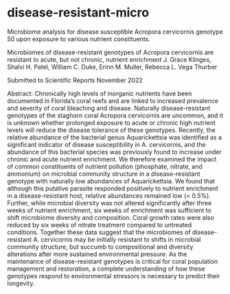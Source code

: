 # disease-resistant-micro

Microbiome analysis for disease susceptible Acropora cervicornis genotype 50 upon exposure to various nutrient constituents.

Microbiomes of disease-resistant genotypes of Acropora cervicornis are resistant to acute, but not chronic, nutrient enrichment
J. Grace Klinges, Shalvi H. Patel, William C. Duke, Erinn M. Muller, Rebecca L. Vega Thurber

Submitted to Scientific Reports November 2022

Abstract:
Chronically high levels of inorganic nutrients have been documented in Florida’s coral reefs and are linked to increased prevalence and severity of coral bleaching and disease. Naturally disease-resistant genotypes of the staghorn coral Acropora cervicornis are uncommon, and it is unknown whether prolonged exposure to acute or chronic high nutrient levels will reduce the disease tolerance of these genotypes. Recently, the relative abundance of the bacterial genus Aquarickettsia was identified as a significant indicator of disease susceptibility in A. cervicornis, and the abundance of this bacterial species was previously found to increase under chronic and acute nutrient enrichment. We therefore examined the impact of common constituents of nutrient pollution (phosphate, nitrate, and ammonium) on microbial community structure in a disease-resistant genotype with naturally low abundances of Aquarickettsia. We found that although this putative parasite responded positively to nutrient enrichment in a disease-resistant host, relative abundances remained low (< 0.5%). Further, while microbial diversity was not altered significantly after three weeks of nutrient enrichment, six weeks of enrichment was sufficient to shift microbiome diversity and composition. Coral growth rates were also reduced by six weeks of nitrate treatment compared to untreated conditions. Together these data suggest that the microbiomes of disease-resistant A. cervicornis may be initially resistant to shifts in microbial community structure, but succumb to compositional and diversity alterations after more sustained environmental pressure. As the maintenance of disease-resistant genotypes is critical for coral population management and restoration, a complete understanding of how these genotypes respond to environmental stressors is necessary to predict their longevity.
